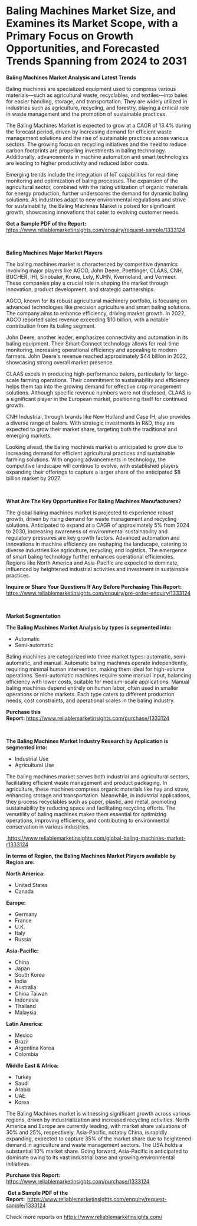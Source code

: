 <p><h1>Baling Machines Market Size, and Examines its Market Scope, with a Primary Focus on Growth Opportunities, and Forecasted Trends Spanning from 2024 to 2031</h1></p><p><strong>Baling Machines Market Analysis and Latest Trends</strong></p>
<p><p>Baling machines are specialized equipment used to compress various materials—such as agricultural waste, recyclables, and textiles—into bales for easier handling, storage, and transportation. They are widely utilized in industries such as agriculture, recycling, and forestry, playing a critical role in waste management and the promotion of sustainable practices.</p><p>The Baling Machines Market is expected to grow at a CAGR of 13.4% during the forecast period, driven by increasing demand for efficient waste management solutions and the rise of sustainable practices across various sectors. The growing focus on recycling initiatives and the need to reduce carbon footprints are propelling investments in baling technology. Additionally, advancements in machine automation and smart technologies are leading to higher productivity and reduced labor costs.</p><p>Emerging trends include the integration of IoT capabilities for real-time monitoring and optimization of baling processes. The expansion of the agricultural sector, combined with the rising utilization of organic materials for energy production, further underscores the demand for dynamic baling solutions. As industries adapt to new environmental regulations and strive for sustainability, the Baling Machines Market is poised for significant growth, showcasing innovations that cater to evolving customer needs.</p></p>
<p><strong>Get a Sample PDF of the Report:&nbsp;</strong> <a href="https://www.reliablemarketinsights.com/enquiry/request-sample/1333124?utm_campaign=1948&utm_medium=2&utm_source=Github&utm_content=ia&utm_term=27122024&utm_id=baling-machines">https://www.reliablemarketinsights.com/enquiry/request-sample/1333124</a></p>
<p>&nbsp;</p>
<p><strong>Baling Machines Major Market Players</strong></p>
<p><p>The baling machines market is characterized by competitive dynamics involving major players like AGCO, John Deere, Poettinger, CLAAS, CNH, BUCHER, IHI, Sinobaler, Krone, Lely, KUHN, Kverneland, and Vermeer. These companies play a crucial role in shaping the market through innovation, product development, and strategic partnerships.</p><p>AGCO, known for its robust agricultural machinery portfolio, is focusing on advanced technologies like precision agriculture and smart baling solutions. The company aims to enhance efficiency, driving market growth. In 2022, AGCO reported sales revenue exceeding $10 billion, with a notable contribution from its baling segment.</p><p>John Deere, another leader, emphasizes connectivity and automation in its baling equipment. Their Smart Connect technology allows for real-time monitoring, increasing operational efficiency and appealing to modern farmers. John Deere's revenue reached approximately $44 billion in 2022, showcasing strong overall market presence.</p><p>CLAAS excels in producing high-performance balers, particularly for large-scale farming operations. Their commitment to sustainability and efficiency helps them tap into the growing demand for effective crop management solutions. Although specific revenue numbers were not disclosed, CLAAS is a significant player in the European market, positioning itself for continued growth.</p><p>CNH Industrial, through brands like New Holland and Case IH, also provides a diverse range of balers. With strategic investments in R&D, they are expected to grow their market share, targeting both the traditional and emerging markets.</p><p>Looking ahead, the baling machines market is anticipated to grow due to increasing demand for efficient agricultural practices and sustainable farming solutions. With ongoing advancements in technology, the competitive landscape will continue to evolve, with established players expanding their offerings to capture a larger share of the anticipated $8 billion market by 2027.</p></p>
<p>&nbsp;</p>
<p><strong>What Are The Key Opportunities For Baling Machines Manufacturers?</strong></p>
<p><p>The global baling machines market is projected to experience robust growth, driven by rising demand for waste management and recycling solutions. Anticipated to expand at a CAGR of approximately 5% from 2024 to 2030, increasing awareness of environmental sustainability and regulatory pressures are key growth factors. Advanced automation and innovations in machine efficiency are reshaping the landscape, catering to diverse industries like agriculture, recycling, and logistics. The emergence of smart baling technology further enhances operational efficiencies. Regions like North America and Asia-Pacific are expected to dominate, influenced by heightened industrial activities and investment in sustainable practices.</p></p>
<p><strong>Inquire or Share Your Questions If Any Before Purchasing This Report:</strong> <a href="https://www.reliablemarketinsights.com/enquiry/pre-order-enquiry/1333124?utm_campaign=1948&utm_medium=2&utm_source=Github&utm_content=ia&utm_term=27122024&utm_id=baling-machines">https://www.reliablemarketinsights.com/enquiry/pre-order-enquiry/1333124</a></p>
<p>&nbsp;</p>
<p><strong>Market Segmentation</strong></p>
<p><strong>The Baling Machines Market Analysis by types is segmented into:</strong></p>
<p><ul><li>Automatic</li><li>Semi-automatic</li></ul></p>
<p><p>Baling machines are categorized into three market types: automatic, semi-automatic, and manual. Automatic baling machines operate independently, requiring minimal human intervention, making them ideal for high-volume operations. Semi-automatic machines require some manual input, balancing efficiency with lower costs, suitable for medium-scale applications. Manual baling machines depend entirely on human labor, often used in smaller operations or niche markets. Each type caters to different production needs, cost constraints, and operational scales in the baling industry.</p></p>
<p><strong>Purchase this Report:&nbsp;</strong><a href="https://www.reliablemarketinsights.com/purchase/1333124?utm_campaign=1948&utm_medium=2&utm_source=Github&utm_content=ia&utm_term=27122024&utm_id=baling-machines">https://www.reliablemarketinsights.com/purchase/1333124</a></p>
<p>&nbsp;</p>
<p><strong>The Baling Machines Market Industry Research by Application is segmented into:</strong></p>
<p><ul><li>Industrial Use</li><li>Agricultural Use</li></ul></p>
<p><p>The baling machines market serves both industrial and agricultural sectors, facilitating efficient waste management and product packaging. In agriculture, these machines compress organic materials like hay and straw, enhancing storage and transportation. Meanwhile, in industrial applications, they process recyclables such as paper, plastic, and metal, promoting sustainability by reducing space and facilitating recycling efforts. The versatility of baling machines makes them essential for optimizing operations, improving efficiency, and contributing to environmental conservation in various industries.</p></p>
<p><a href="https://www.reliablemarketinsights.com/global-baling-machines-market-r1333124?utm_campaign=1948&utm_medium=2&utm_source=Github&utm_content=ia&utm_term=27122024&utm_id=baling-machines">&nbsp;https://www.reliablemarketinsights.com/global-baling-machines-market-r1333124</a></p>
<p><strong>In terms of Region, the Baling Machines Market Players available by Region are:</strong></p>
<p>
    <p> <strong> North America: </strong>
        <ul>
            <li>United States</li>
            <li>Canada</li>
        </ul>
        </p> 
    <p> <strong> Europe: </strong>
        <ul>
            <li>Germany</li>
            <li>France</li>
            <li>U.K.</li>
            <li>Italy</li>
            <li>Russia</li>
        </ul>
        </p> 
    <p> <strong> Asia-Pacific: </strong>
        <ul>
            <li>China</li>
            <li>Japan</li>
            <li>South Korea</li>
            <li>India</li>
            <li>Australia</li>
            <li>China Taiwan</li>
            <li>Indonesia</li>
            <li>Thailand</li>
            <li>Malaysia</li>
        </ul>
        </p> 
    <p> <strong> Latin America: </strong>
        <ul>
            <li>Mexico</li>
            <li>Brazil</li>
            <li>Argentina Korea</li>
            <li>Colombia</li>
        </ul>
        </p> 
    <p> <strong> Middle East & Africa: </strong>
        <ul>
            <li>Turkey</li>
            <li>Saudi</li>
            <li>Arabia</li>
            <li>UAE</li>
            <li>Korea</li>
        </ul>
    </p>
    </p>
<p><p>The Baling Machines market is witnessing significant growth across various regions, driven by industrialization and increased recycling activities. North America and Europe are currently leading, with market share valuations of 30% and 25%, respectively. Asia-Pacific, notably China, is rapidly expanding, expected to capture 35% of the market share due to heightened demand in agriculture and waste management sectors. The USA holds a substantial 10% market share. Going forward, Asia-Pacific is anticipated to dominate owing to its vast industrial base and growing environmental initiatives.</p></p>
<p><strong>Purchase this Report: </strong><a href="https://www.reliablemarketinsights.com/purchase/1333124?utm_campaign=1948&utm_medium=2&utm_source=Github&utm_content=ia&utm_term=27122024&utm_id=baling-machines">https://www.reliablemarketinsights.com/purchase/1333124</a></p>
<p>&nbsp;<strong>Get a Sample PDF of the Report:&nbsp;&nbsp;</strong><a href="https://www.reliablemarketinsights.com/enquiry/request-sample/1333124?utm_campaign=1948&utm_medium=2&utm_source=Github&utm_content=ia&utm_term=27122024&utm_id=baling-machines">https://www.reliablemarketinsights.com/enquiry/request-sample/1333124</a></p>
<p><strong></strong></p>
<p>Check more reports on <a href="https://www.reliablemarketinsights.com/?utm_campaign=1948&utm_medium=2&utm_source=Github&utm_content=ia&utm_term=27122024&utm_id=baling-machines">https://www.reliablemarketinsights.com/</a></p>